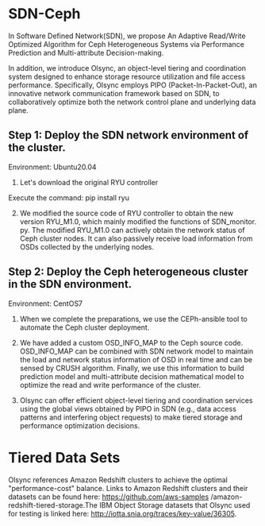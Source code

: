 # SDN-Ceph
In Software Defined Network(SDN), we propose An Adaptive Read/Write Optimized Algorithm for Ceph Heterogeneous Systems via Performance Prediction and Multi-attribute Decision-making.

In addition, we introduce Olsync, an object-level tiering and coordination system designed to enhance storage resource utilization and file access performance. Specifically, Olsync employs PIPO (Packet-In-Packet-Out), an innovative network communication framework based on SDN, to collaboratively optimize both the network control plane and underlying data plane. 

## Step 1: Deploy the SDN network environment of the cluster.

Environment: Ubuntu20.04

1. Let's download the original RYU controller

Execute the command: pip install ryu

2. We modified the source code of RYU controller to obtain the new version RYU_M1.0, which mainly modified the functions of SDN_monitor. py. The modified RYU_M1.0 can actively obtain the network status of Ceph cluster nodes. It can also passively receive load information from OSDs collected by the underlying nodes.

## Step 2: Deploy the Ceph heterogeneous cluster in the SDN environment.

Environment: CentOS7

1. When we complete the preparations, we use the CEPh-ansible tool to automate the Ceph cluster deployment.

2. We have added a custom OSD_INFO_MAP to the Ceph source code. OSD_INFO_MAP can be combined with SDN network model to maintain the load and network status information of OSD in real time and can be sensed by CRUSH algorithm. Finally, we use this information to build prediction model and multi-attribute decision mathematical model to optimize the read and write performance of the cluster.

3. Olsync can offer efficient object-level tiering and coordination services using the global views obtained by PIPO in SDN (e.g., data access patterns and interfering object requests) to make tiered storage and performance optimization decisions.

# Tiered Data Sets
Olsync references Amazon Redshift clusters to achieve the optimal "performance-cost" balance. Links to Amazon Redshift clusters and their datasets can be found here: https://github.com/aws-samples /amazon-redshift-tiered-storage.The IBM Object Storage datasets that Olsync used for testing is linked here: http://iotta.snia.org/traces/key-value/36305.
